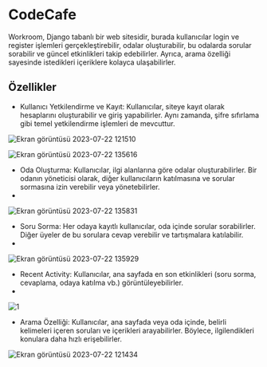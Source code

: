 # CodeCafe

Workroom, Django tabanlı bir web sitesidir, burada kullanıcılar login ve register işlemleri gerçekleştirebilir, odalar oluşturabilir, bu odalarda sorular sorabilir ve güncel etkinlikleri takip edebilirler. Ayrıca, arama özelliği sayesinde istedikleri içeriklere kolayca ulaşabilirler.

## Özellikler

- Kullanıcı Yetkilendirme ve Kayıt: Kullanıcılar, siteye kayıt olarak hesaplarını oluşturabilir ve giriş yapabilirler. Aynı zamanda, şifre sıfırlama gibi temel yetkilendirme işlemleri de mevcuttur.

![Ekran görüntüsü 2023-07-22 121510](https://github.com/MevludeSilaKazan/CodeCafe/assets/136573351/667ef32b-3040-4f1b-a2f6-766445d694d9)

![Ekran görüntüsü 2023-07-22 135616](https://github.com/MevludeSilaKazan/CodeCafe/assets/136573351/741d6035-665b-4e4f-b24e-c3fa01ea752e)
  

- Oda Oluşturma: Kullanıcılar, ilgi alanlarına göre odalar oluşturabilirler. Bir odanın yöneticisi olarak, diğer kullanıcıların katılmasına ve sorular sormasına izin verebilir veya yönetebilirler.
- 
![Ekran görüntüsü 2023-07-22 135831](https://github.com/MevludeSilaKazan/CodeCafe/assets/136573351/ee595cca-f84f-4d12-87e5-dca521728b6d)

- Soru Sorma: Her odaya kayıtlı kullanıcılar, oda içinde sorular sorabilirler. Diğer üyeler de bu sorulara cevap verebilir ve tartışmalara katılabilir.
- 
![Ekran görüntüsü 2023-07-22 135929](https://github.com/MevludeSilaKazan/CodeCafe/assets/136573351/397b623c-7789-4320-9efb-f5efcc902904)

- Recent Activity: Kullanıcılar, ana sayfada en son etkinlikleri (soru sorma, cevaplama, odaya katılma vb.) görüntüleyebilirler.
- 
![1](https://github.com/MevludeSilaKazan/CodeCafe/assets/136573351/2ba616da-e99c-441c-990a-3262f51c38b2)

- Arama Özelliği: Kullanıcılar, ana sayfada veya oda içinde, belirli kelimeleri içeren soruları ve içerikleri arayabilirler. Böylece, ilgilendikleri konulara daha hızlı erişebilirler.

![Ekran görüntüsü 2023-07-22 121434](https://github.com/MevludeSilaKazan/CodeCafe/assets/136573351/51d4f781-dfc9-48f6-b7f2-354012f703f5)


